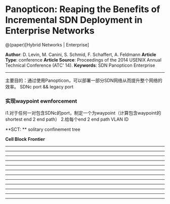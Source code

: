 # Panopticon: Reaping the Benefits of Incremental SDN Deployment in Enterprise Networks

@(paper)[Hybrid Networks | Enterprise]

**Author**: D. Levin, M. Canini, S. Schmid, F. Schaffert, A. Feldmann
**Article Type**: conference
**Article Source**: Proceedings of the 2014 USENIX Annual Technical Conference (ATC' 14).
**Keywords**: SDN Panopticon Enterprise

---

主要目的：通过使用Panopticon，可以部署一部分SDN网络从而提升整个网络的效率。
SDNc port && legacy port

### 实现waypoint ewnforcement
i1.对于任何一对包含SDNc的port，制定一个为waypoint（计算包含waypoint的shortest end 2 end path）
2.给每个end 2 end path VLAN ID

**SCT: ** solitary confinement tree

**Cell Block**
**Frontier**

****
****
****
****
****
****
****
****
****
****
****
****
